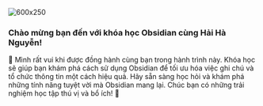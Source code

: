 
![600x250](https://i.imgur.com/rRohRSG.jpeg)


### Chào mừng bạn đến với khóa học Obsidian cùng Hải Hà Nguyễn! 
🎉 Mình rất vui khi được đồng hành cùng bạn trong hành trình này. 
Khóa học sẽ giúp bạn khám phá cách sử dụng Obsidian để tối ưu hóa việc ghi chú và tổ chức thông tin một cách hiệu quả. Hãy sẵn sàng học hỏi và khám phá những tính năng tuyệt vời mà Obsidian mang lại. 
Chúc bạn có những trải nghiệm học tập thú vị và bổ ích! 🚀
